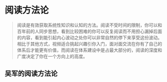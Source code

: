 # 阅读方法论

> 阅读是有效获取系统性知识和认知的方法。阅读不受时间的限制，你可以和百年前的人同步思想，看到比较困难的你可以反复阅读而不用担心漏掉后面的内容，看到能引起内心波动之处你可以非常自然的停下来享受这份波动。相比于其他方式，视频适合挑起兴趣引你入门，面对面交流在你有了自己的体系后才能更有价值，而阅读在体系建设中是占最大部分的，阅读的深度和广度决定了你在一个方向上的高度。

## 吴军的阅读方法论

## 
